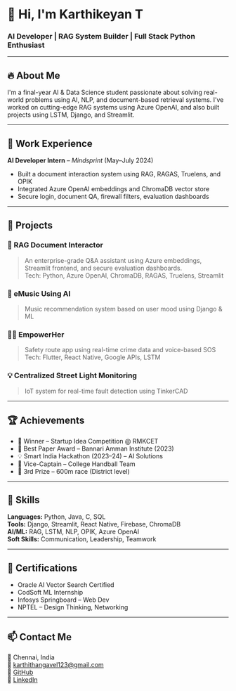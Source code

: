 # 👋 Hi, I'm Karthikeyan T  
### AI Developer | RAG System Builder | Full Stack Python Enthusiast  

---

## 🔥 About Me

I'm a final-year AI & Data Science student passionate about solving real-world problems using AI, NLP, and document-based retrieval systems. I’ve worked on cutting-edge RAG systems using Azure OpenAI, and also built projects using LSTM, Django, and Streamlit.

---

## 💼 Work Experience

**AI Developer Intern** – *Mindsprint* (May–July 2024)  
- Built a document interaction system using RAG, RAGAS, Truelens, and OPIK  
- Integrated Azure OpenAI embeddings and ChromaDB vector store  
- Secure login, document QA, firewall filters, evaluation dashboards

---

## 🚀 Projects

### 📄 RAG Document Interactor  
> An enterprise-grade Q&A assistant using Azure embeddings, Streamlit frontend, and secure evaluation dashboards.  
Tech: Python, Azure OpenAI, ChromaDB, RAGAS, Truelens, Streamlit

### 🎵 eMusic Using AI  
> Music recommendation system based on user mood using Django & ML

### 👩‍🦰 EmpowerHer  
> Safety route app using real-time crime data and voice-based SOS  
Tech: Flutter, React Native, Google APIs, LSTM

### 💡 Centralized Street Light Monitoring  
> IoT system for real-time fault detection using TinkerCAD

---

## 🏆 Achievements

- 🥇 Winner – Startup Idea Competition @ RMKCET
- 🥉 Best Paper Award – Bannari Amman Institute (2023)
- 💡 Smart India Hackathon (2023–24) – AI Solutions
- 🏐 Vice-Captain – College Handball Team
- 🥉 3rd Prize – 600m race (District level)

---

## 🧠 Skills

**Languages:** Python, Java, C, SQL  
**Tools:** Django, Streamlit, React Native, Firebase, ChromaDB  
**AI/ML:** RAG, LSTM, NLP, OPIK, Azure OpenAI  
**Soft Skills:** Communication, Leadership, Teamwork

---

## 📜 Certifications

- Oracle AI Vector Search Certified
- CodSoft ML Internship
- Infosys Springboard – Web Dev
- NPTEL – Design Thinking, Networking

---

## 📫 Contact Me

📍 Chennai, India  
📧 karthithangavel123@gmail.com  
🔗 [GitHub](https://github.com/111622201051)  
🔗 [LinkedIn](https://www.linkedin.com/in/karthikeyan190205)

